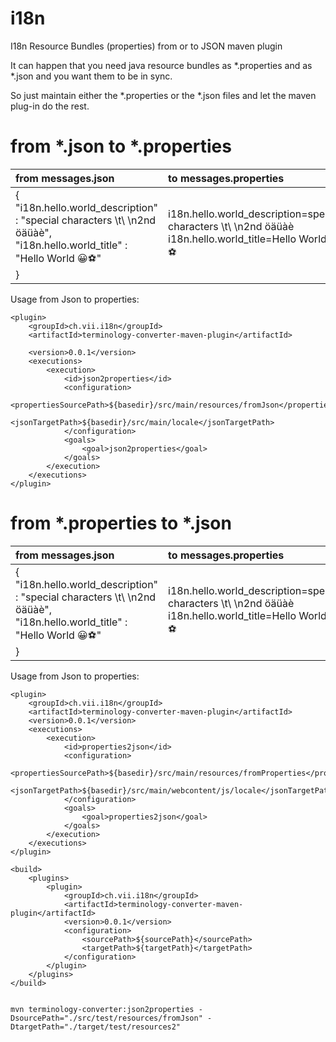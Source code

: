 # i18n
I18n Resource Bundles (properties) from or to JSON maven plugin 

It can happen that you need java resource bundles as *.properties and as *.json and you want them to be in sync.

So just maintain either the *.properties or the *.json files and let the maven plug-in do the rest.

# from *.json to *.properties

| from messages.json | to messages.properties |
| :---| :---|
| {  <br>  "i18n.hello.world_description" : "special characters \t\\ \n2nd öäüàè", <br>   "i18n.hello.world_title" : "Hello World 😀⚽️" <br> } | i18n.hello.world_description=special characters \t\\ \n2nd öäüàè <br> i18n.hello.world_title=Hello World 😀⚽ |


Usage from Json to properties:
```
<plugin>
    <groupId>ch.vii.i18n</groupId>
	<artifactId>terminology-converter-maven-plugin</artifactId>
    
    <version>0.0.1</version>
    <executions>
        <execution>
            <id>json2properties</id>
            <configuration>
                <propertiesSourcePath>${basedir}/src/main/resources/fromJson</propertiesSourcePath>
                <jsonTargetPath>${basedir}/src/main/locale</jsonTargetPath>
            </configuration>
            <goals>
                <goal>json2properties</goal>
            </goals>
        </execution>
    </executions>
</plugin>
```

# from *.properties to *.json

| from messages.json | to messages.properties |
| :---| :---|
| {  <br>  "i18n.hello.world_description" : "special characters \t\\ \n2nd öäüàè", <br>   "i18n.hello.world_title" : "Hello World 😀⚽️" <br> } | i18n.hello.world_description=special characters \t\\ \n2nd öäüàè <br> i18n.hello.world_title=Hello World 😀⚽ |





Usage from Json to properties:
``` 
<plugin>
    <groupId>ch.vii.i18n</groupId>
	<artifactId>terminology-converter-maven-plugin</artifactId>
    <version>0.0.1</version>
    <executions>
        <execution>
            <id>properties2json</id>
            <configuration>
                <propertiesSourcePath>${basedir}/src/main/resources/fromProperties</propertiesSourcePath>
                <jsonTargetPath>${basedir}/src/main/webcontent/js/locale</jsonTargetPath>
            </configuration>
            <goals>
                <goal>properties2json</goal>
            </goals>
        </execution>
    </executions>
</plugin>
```

	<build>
		<plugins>
			<plugin>
				<groupId>ch.vii.i18n</groupId>
				<artifactId>terminology-converter-maven-plugin</artifactId>
				<version>0.0.1</version>
				<configuration>
					<sourcePath>${sourcePath}</sourcePath>
					<targetPath>${targetPath}</targetPath>
				</configuration>
			</plugin>
		</plugins>
	</build>
	
	
	mvn terminology-converter:json2properties -DsourcePath="./src/test/resources/fromJson" -DtargetPath="./target/test/resources2"
